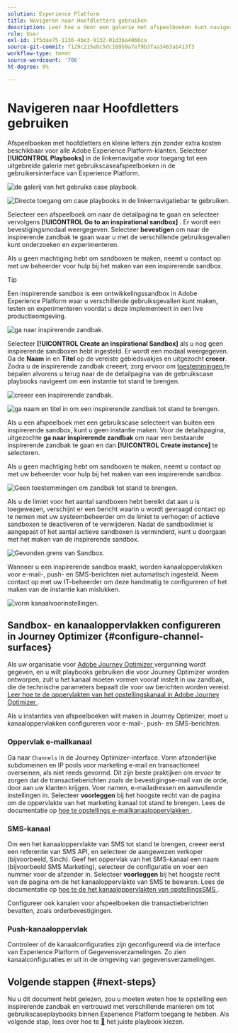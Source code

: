 ```yaml
---
solution: Experience Platform
title: Navigeren naar Hoofdletters gebruiken
description: Leer hoe u door een galerie met afspeelboeken kunt navigeren en aan de slag kunt gaan met een inspirerende sandbox.
role: User
exl-id: 1f5dae75-1136-4be3-9132-01d36a4066ca
source-git-commit: f129c215ebc5dc169b9a7ef9b3faa3463ab413f3
workflow-type: tm+mt
source-wordcount: '706'
ht-degree: 0%

---
```


# Navigeren naar Hoofdletters gebruiken

Afspeelboeken met hoofdletters en kleine letters zijn zonder extra kosten beschikbaar voor alle Adobe Experience Platform-klanten. Selecteer **[!UICONTROL Playbooks]** in de linkernavigatie voor toegang tot een uitgebreide galerie met gebruikscaseafspeelboeken in de gebruikersinterface van Experience Platform.

![ de galerij van het gebruiks case playbook.](/help/use-case-playbooks/assets/playbooks/discover/playbooks-gallery.png)

![ Directe toegang om case playbooks in de linkernavigatiebar te gebruiken.](/help/use-case-playbooks/assets/playbooks/discover/left-nav-playbooks.png)

Selecteer een afspeelboek om naar de detailpagina te gaan en selecteer vervolgens **[!UICONTROL Go to an inspirational sandbox]** . Er wordt een bevestigingsmodaal weergegeven. Selecteer **bevestigen** om naar de inspirerende zandbak te gaan waar u met de verschillende gebruiksgevallen kunt onderzoeken en experimenteren.

Als u geen machtiging hebt om sandboxen te maken, neemt u contact op met uw beheerder voor hulp bij het maken van een inspirerende sandbox.

>[!TIP]
>
>Een inspirerende sandbox is een ontwikkelingssandbox in Adobe Experience Platform waar u verschillende gebruiksgevallen kunt maken, testen en experimenteren voordat u deze implementeert in een live productieomgeving.

![ ga naar inspirerende zandbak.](/help/use-case-playbooks/assets/playbooks/discover/inspirational-sandbox.png)

Selecteer **[!UICONTROL Create an inspirational Sandbox]** als u nog geen inspirerende sandboxen hebt ingesteld. Er wordt een modaal weergegeven. Ga de **Naam** in en **Titel** op de vereiste gebiedsvakjes en uitgezocht **creeer**. Zodra u de inspirerende zandbak creeert, zorg ervoor om [ toestemmingen ](/help/access-control/home.md) te bepalen alvorens u terug naar de de detailpagina van de gebruikscase playbooks navigeert om een instantie tot stand te brengen.

![ creeer een inspirerende zandbak.](/help/use-case-playbooks/assets/playbooks/discover/create-inspirational-sandbox.png)

![ ga naam en titel in om een inspirerende zandbak tot stand te brengen.](/help/use-case-playbooks/assets/playbooks/discover/create-inspirational-sandbox-modal.png)

Als u een afspeelboek met een gebruikscase selecteert van buiten een inspirerende sandbox, kunt u geen instantie maken. Voor de detailspagina, uitgezochte **ga naar inspirerende zandbak** om naar een bestaande inspirerende zandbak te gaan en dan **[!UICONTROL Create instance]** te selecteren.

Als u geen machtiging hebt om sandboxen te maken, neemt u contact op met uw beheerder voor hulp bij het maken van een inspirerende sandbox.

![ Geen toestemmingen om zandbak tot stand te brengen.](/help/use-case-playbooks/assets/playbooks/discover/no-permissions-to-create-sandbox.png)

Als u de limiet voor het aantal sandboxen hebt bereikt dat aan u is toegewezen, verschijnt er een bericht waarin u wordt gevraagd contact op te nemen met uw systeembeheerder om de limiet te verhogen of actieve sandboxen te deactiveren of te verwijderen. Nadat de sandboxlimiet is aangepast of het aantal actieve sandboxen is verminderd, kunt u doorgaan met het maken van de inspirerende sandbox.

![ Gevonden grens van Sandbox.](/help/use-case-playbooks/assets/playbooks/discover/sandbox-limit-reached.png)

Wanneer u een inspirerende sandbox maakt, worden kanaaloppervlakken voor e-mail-, push- en SMS-berichten niet automatisch ingesteld. Neem contact op met uw IT-beheerder om deze handmatig te configureren of het maken van de instantie kan mislukken.

![ vorm kanaalvoorinstellingen.](/help/use-case-playbooks/assets/playbooks/discover/configure-channel-presets.png)

## Sandbox- en kanaaloppervlakken configureren in Journey Optimizer {#configure-channel-surfaces}

Als uw organisatie voor [ Adobe Journey Optimizer ](https://experienceleague.adobe.com/docs/journey-optimizer/using/ajo-home.html) vergunning wordt gegeven, en u wilt playbooks gebruiken die voor Journey Optimizer worden ontworpen, zult u het kanaal moeten vormen vooraf instelt in uw zandbak, die de technische parameters bepaalt die voor uw berichten worden vereist. [ Leer hoe te de oppervlakten van het opstellingskanaal in Adobe Journey Optimizer ](https://experienceleague.adobe.com/docs/journey-optimizer/using/configuration/channel-surfaces.html).

Als u instanties van afspeelboeken wilt maken in Journey Optimizer, moet u kanaaloppervlakken configureren voor e-mail-, push- en SMS-berichten.

### Oppervlak e-mailkanaal

Ga naar `Channels` in de Journey Optimizer-interface. Vorm afzonderlijke subdomeinen en IP pools voor marketing e-mail en transactioneel overseinen, als niet reeds gevormd. Dit zijn beste praktijken om ervoor te zorgen dat de transactieberichten zoals de bevestigingse-mail van de orde, door aan uw klanten krijgen. Voer namen, e-mailadressen en aanvullende instellingen in. Selecteer **voorleggen** bij het hoogste recht van de pagina om de oppervlakte van het marketing kanaal tot stand te brengen. Lees de documentatie op [ hoe te opstellings e-mailkanaaloppervlakken ](https://experienceleague.adobe.com/docs/journey-optimizer/using/email/configure-email/email-settings.html).

### SMS-kanaal

Om een het kanaaloppervlakte van SMS tot stand te brengen, creeer eerst een referentie van SMS API, en selecteer de aangewezen verkoper (bijvoorbeeld, Sinch). Geef het oppervlak van het SMS-kanaal een naam (bijvoorbeeld SMS Marketing), selecteer de configuratie en voer een nummer voor de afzender in. Selecteer **voorleggen** bij het hoogste recht van de pagina om de het kanaaloppervlakte van SMS te bewaren. Lees de documentatie op [ hoe te de het kanaaloppervlakten van opstellingsSMS ](https://experienceleague.adobe.com/docs/journey-optimizer/using/sms/sms-configuration.html?lang=en#message-preset-sms).

Configureer ook kanalen voor afspeelboeken die transactieberichten bevatten, zoals orderbevestigingen.

### Push-kanaaloppervlak

Controleer of de kanaalconfiguraties zijn geconfigureerd via de interface van Experience Platform of Gegevensverzamelingen. Zo zien kanaalconfiguraties er uit in de omgeving van gegevensverzamelingen.

## Volgende stappen {#next-steps}

Nu u dit document hebt gelezen, zou u moeten weten hoe te opstelling een inspirerende zandbak en vertrouwd met verschillende manieren om tot gebruikscaseplaybooks binnen Experience Platform toegang te hebben. Als volgende stap, lees over hoe te [&#128279;](/help/use-case-playbooks/playbooks/choose.md) het juiste playbook kiezen.
